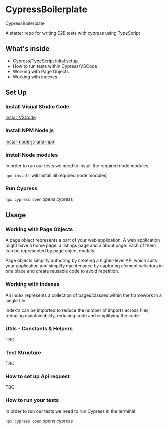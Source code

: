 # CypressBoilerplate

CypressBoilerplate

A starter repo for writing E2E tests with cypress using TypeScript

## What's inside

-   Cypress/TypeScript inital setup
-   How to run tests within Cypress/VSCode
-   Working with Page Objects
-   Working with indexes

## Set Up

### Install Visual Studio Code

[Install VSCode](https://code.visualstudio.com/download)

### Install NPM Node js

[Install node-js-and-npm](https://docs.npmjs.com/downloading-and-installing-node-js-and-npm)

### Install Node modules

In order to run our tests we need to install the required node modules.

`npm install` will install all required node modules)

### Run Cypress

`npx cypress open` opens cypress

## Usage

### Working with Page Objects

A page object represents a part of your web application. A web application might have a home page, a listings page and a about page. Each of them can be represented by page object models.

Page objects simplify authoring by creating a higher-level API which suits your application and simplify maintenance by capturing element selectors in one place and create reusable code to avoid repetition.

### Working with Indexes

An index represents a collection of pages/classes within the framework in a single file.

Index's can be imported to reduce the number of imports across files, reducing maintainability, reducing code and simplifying the code.

### Utils - Constants & Helpers

TBC

### Test Structure

TBC

### How to set up Api request

TBC

### How to run your tests

In order to run our tests we need to run Cypress in the terminal

`npx cypress open` opens cypress
